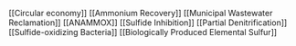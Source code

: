 [[Circular economy]]
[[Ammonium Recovery]]
[[Municipal Wastewater Reclamation]]
[[ANAMMOX]]
[[Sulfide Inhibition]]
[[Partial Denitrification]]
[[Sulfide-oxidizing Bacteria]]
[[Biologically Produced Elemental Sulfur]]

